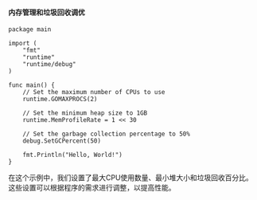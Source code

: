 
#### 内存管理和垃圾回收调优

```golang
package main

import (
    "fmt"
    "runtime"
    "runtime/debug"
)

func main() {
    // Set the maximum number of CPUs to use
    runtime.GOMAXPROCS(2)

    // Set the minimum heap size to 1GB
    runtime.MemProfileRate = 1 << 30

    // Set the garbage collection percentage to 50%
    debug.SetGCPercent(50)

    fmt.Println("Hello, World!")
}
```

在这个示例中，我们设置了最大CPU使用数量、最小堆大小和垃圾回收百分比。这些设置可以根据程序的需求进行调整，以提高性能。

